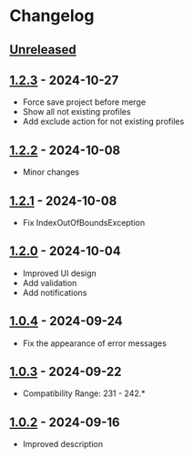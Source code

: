 # Changelog

## [Unreleased]

## [1.2.3] - 2024-10-27
- Force save project before merge
- Show all not existing profiles
- Add exclude action for not existing profiles

## [1.2.2] - 2024-10-08
- Minor changes

## [1.2.1] - 2024-10-08
- Fix IndexOutOfBoundsException

## [1.2.0] - 2024-10-04
- Improved UI design
- Add validation
- Add notifications

## [1.0.4] - 2024-09-24
- Fix the appearance of error messages

## [1.0.3] - 2024-09-22
- Compatibility Range: 231 - 242.*

## [1.0.2] - 2024-09-16
- Improved description

[Unreleased]: https://github.com/imvs/spring-cloud-config-idea-plugin//compare/v1.2.3...HEAD
[1.2.3]: https://github.com/imvs/spring-cloud-config-idea-plugin//compare/v1.2.2...v1.2.3
[1.2.2]: https://github.com/imvs/spring-cloud-config-idea-plugin//compare/v1.2.1...v1.2.2
[1.2.1]: https://github.com/imvs/spring-cloud-config-idea-plugin//compare/v1.2.0...v1.2.1
[1.2.0]: https://github.com/imvs/spring-cloud-config-idea-plugin//compare/v1.0.4...v1.2.0
[1.0.5]: https://github.com/imvs/spring-cloud-config-idea-plugin//compare/v1.0.4...v1.0.5
[1.0.4]: https://github.com/imvs/spring-cloud-config-idea-plugin//compare/v1.0.3...v1.0.4
[1.0.3]: https://github.com/imvs/spring-cloud-config-idea-plugin//compare/v1.0.2...v1.0.3
[1.0.2]: https://github.com/imvs/spring-cloud-config-idea-plugin//commits/v1.0.2
